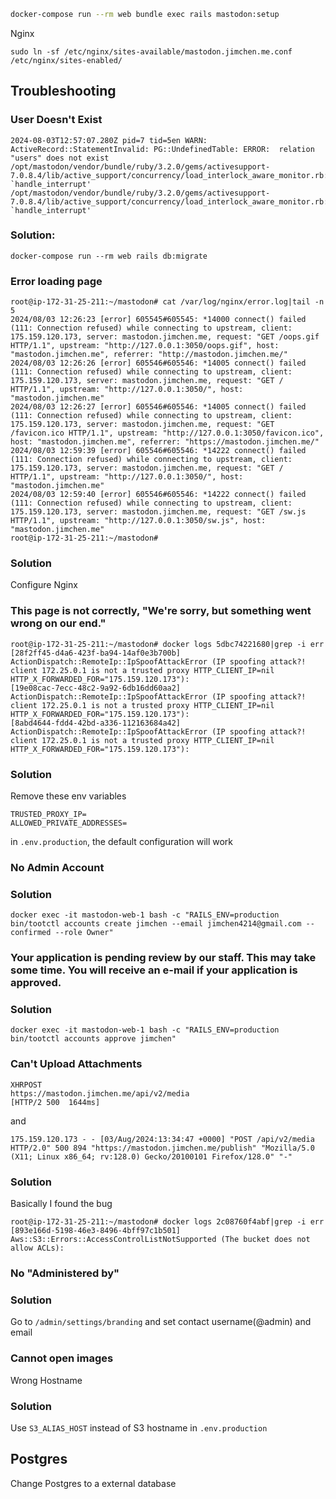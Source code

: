 ```bash
docker-compose run --rm web bundle exec rails mastodon:setup
```

Nginx

```
sudo ln -sf /etc/nginx/sites-available/mastodon.jimchen.me.conf /etc/nginx/sites-enabled/
```

## Troubleshooting

### User Doesn't Exist

```
2024-08-03T12:57:07.280Z pid=7 tid=5en WARN: ActiveRecord::StatementInvalid: PG::UndefinedTable: ERROR:  relation "users" does not exist
/opt/mastodon/vendor/bundle/ruby/3.2.0/gems/activesupport-7.0.8.4/lib/active_support/concurrency/load_interlock_aware_monitor.rb:25:in `handle_interrupt'
/opt/mastodon/vendor/bundle/ruby/3.2.0/gems/activesupport-7.0.8.4/lib/active_support/concurrency/load_interlock_aware_monitor.rb:21:in `handle_interrupt'
```

### Solution:

```
docker-compose run --rm web rails db:migrate
```

### Error loading page

```
root@ip-172-31-25-211:~/mastodon# cat /var/log/nginx/error.log|tail -n 5
2024/08/03 12:26:23 [error] 605545#605545: *14000 connect() failed (111: Connection refused) while connecting to upstream, client: 175.159.120.173, server: mastodon.jimchen.me, request: "GET /oops.gif HTTP/1.1", upstream: "http://127.0.0.1:3050/oops.gif", host: "mastodon.jimchen.me", referrer: "http://mastodon.jimchen.me/"
2024/08/03 12:26:26 [error] 605546#605546: *14005 connect() failed (111: Connection refused) while connecting to upstream, client: 175.159.120.173, server: mastodon.jimchen.me, request: "GET / HTTP/1.1", upstream: "http://127.0.0.1:3050/", host: "mastodon.jimchen.me"
2024/08/03 12:26:27 [error] 605546#605546: *14005 connect() failed (111: Connection refused) while connecting to upstream, client: 175.159.120.173, server: mastodon.jimchen.me, request: "GET /favicon.ico HTTP/1.1", upstream: "http://127.0.0.1:3050/favicon.ico", host: "mastodon.jimchen.me", referrer: "https://mastodon.jimchen.me/"
2024/08/03 12:59:39 [error] 605546#605546: *14222 connect() failed (111: Connection refused) while connecting to upstream, client: 175.159.120.173, server: mastodon.jimchen.me, request: "GET / HTTP/1.1", upstream: "http://127.0.0.1:3050/", host: "mastodon.jimchen.me"
2024/08/03 12:59:40 [error] 605546#605546: *14222 connect() failed (111: Connection refused) while connecting to upstream, client: 175.159.120.173, server: mastodon.jimchen.me, request: "GET /sw.js HTTP/1.1", upstream: "http://127.0.0.1:3050/sw.js", host: "mastodon.jimchen.me"
root@ip-172-31-25-211:~/mastodon#
```

### Solution

Configure Nginx

### This page is not correctly, "We're sorry, but something went wrong on our end."

```
root@ip-172-31-25-211:~/mastodon# docker logs 5dbc74221680|grep -i err
[28f2ff45-d4a6-423f-ba94-14af0e3b700b] ActionDispatch::RemoteIp::IpSpoofAttackError (IP spoofing attack?! client 172.25.0.1 is not a trusted proxy HTTP_CLIENT_IP=nil HTTP_X_FORWARDED_FOR="175.159.120.173"):
[19e08cac-7ecc-48c2-9a92-6db16dd60aa2] ActionDispatch::RemoteIp::IpSpoofAttackError (IP spoofing attack?! client 172.25.0.1 is not a trusted proxy HTTP_CLIENT_IP=nil HTTP_X_FORWARDED_FOR="175.159.120.173"):
[8abd4644-fdd4-42bd-a336-112163684a42] ActionDispatch::RemoteIp::IpSpoofAttackError (IP spoofing attack?! client 172.25.0.1 is not a trusted proxy HTTP_CLIENT_IP=nil HTTP_X_FORWARDED_FOR="175.159.120.173"):
```

### Solution

Remove these env variables

```
TRUSTED_PROXY_IP=
ALLOWED_PRIVATE_ADDRESSES=
```

in `.env.production`, the default configuration will work

### No Admin Account

### Solution

```
docker exec -it mastodon-web-1 bash -c "RAILS_ENV=production bin/tootctl accounts create jimchen --email jimchen4214@gmail.com --confirmed --role Owner"
```

### Your application is pending review by our staff. This may take some time. You will receive an e-mail if your application is approved.

### Solution

```
docker exec -it mastodon-web-1 bash -c "RAILS_ENV=production bin/tootctl accounts approve jimchen"
```

### Can't Upload Attachments

```
XHRPOST
https://mastodon.jimchen.me/api/v2/media
[HTTP/2 500  1644ms]
```

and

```
175.159.120.173 - - [03/Aug/2024:13:34:47 +0000] "POST /api/v2/media HTTP/2.0" 500 894 "https://mastodon.jimchen.me/publish" "Mozilla/5.0 (X11; Linux x86_64; rv:128.0) Gecko/20100101 Firefox/128.0" "-"
```

### Solution

Basically I found the bug

```
root@ip-172-31-25-211:~/mastodon# docker logs 2c08760f4abf|grep -i err
[893e166d-5198-46e3-8496-4bff97c1b501] Aws::S3::Errors::AccessControlListNotSupported (The bucket does not allow ACLs):
```

### No "Administered by"

### Solution

Go to `/admin/settings/branding` and set contact username(@admin) and email

### Cannot open images

Wrong Hostname

### Solution

Use `S3_ALIAS_HOST` instead of S3 hostname in `.env.production`

## Postgres

Change Postgres to a external database